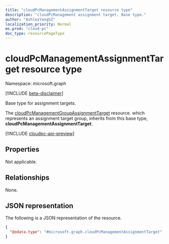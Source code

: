 ```yaml
---
title: "cloudPcManagementAssignmentTarget resource type"
description: "cloudPcManagement assignment target. Base type."
author: "AshleyYangSZ"
localization_priority: Normal
ms.prod: "cloud-pc"
doc_type: resourcePageType
---
```


# cloudPcManagementAssignmentTarget resource type

Namespace: microsoft.graph

[!INCLUDE [beta-disclaimer](../../includes/beta-disclaimer.md)]

Base type for assignment targets.

The [cloudPcManagementGroupAssignmentTarget](cloudpcmanagementgroupassignmenttarget.md) resource. which represents an assignment target group, inherits from this base type, **cloudPcManagementAssignmentTarget**.

[!INCLUDE [cloudpc-api-preview](../../includes/cloudpc-api-preview.md)]
## Properties

Not applicable.

## Relationships

None.

## JSON representation

The following is a JSON representation of the resource.
<!-- {
  "blockType": "resource",
  "@odata.type": "microsoft.graph.cloudPcManagementAssignmentTarget"
}
-->

``` json
{
  "@odata.type": "#microsoft.graph.cloudPcManagementAssignmentTarget"
}
```
